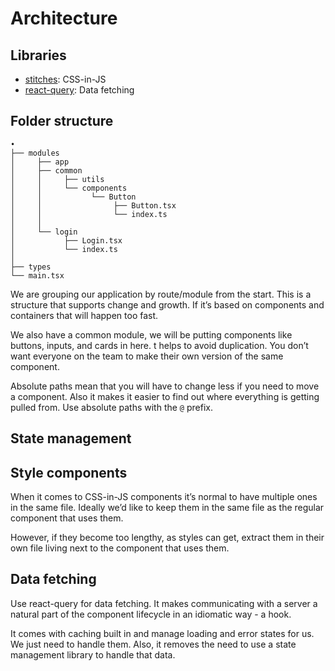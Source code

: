 # Architecture

## Libraries

- [stitches](https://stitches.dev/): CSS-in-JS
- [react-query](https://react-query.tanstack.com/): Data fetching

## Folder structure

```
•
├── modules
│     ├── app
│     ├── common
│     │     ├── utils
│     │     └── components
│     │           └── Button
│     │                ├── Button.tsx
│     │                └── index.ts
│     │
│     └── login
│           ├── Login.tsx
│           └── index.ts
│
├── types
└── main.tsx
```

We are grouping our application by route/module from the start. This is a structure that supports change and growth. If it’s based on components and containers that will happen too fast.

We also have a common module, we will be putting components like buttons, inputs, and cards in here. t helps to avoid duplication. You don’t want everyone on the team to make their own version of the same component.

Absolute paths mean that you will have to change less if you need to move a component. Also it makes it easier to find out where everything is getting pulled from. Use absolute paths with the `@` prefix.

## State management

## Style components

When it comes to CSS-in-JS components it’s normal to have multiple ones in the same file. Ideally we’d like to keep them in the same file as the regular component that uses them.

However, if they become too lengthy, as styles can get, extract them in their own file living next to the component that uses them.

## Data fetching

Use react-query for data fetching. It makes communicating with a server a natural part of the component lifecycle in an idiomatic way - a hook.

It comes with caching built in and manage loading and error states for us. We just need to handle them. Also, it removes the need to use a state management library to handle that data.
